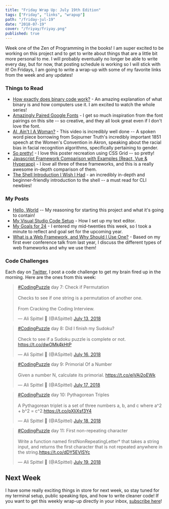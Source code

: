 ```yaml
---
title: "Friday Wrap Up: July 19th Edition"
tags: ["Friday", "links", "wrapup"]
path: "/friday-jul-19"
date: "2018-07-19"
cover: "/friyay/friyay.png"
published: true
---
```


Week one of the Zen of Programming in the books! I am super excited to be working on this project and to get to write about things that are a little bit more personal to me. I will probably eventually no longer be able to write every day, but for now, that posting schedule is working so I will stick with it! On Fridays, I am going to write a wrap-up with some of my favorite links from the week and any updates!

### Things to Read

* [How exactly does binary code work?](https://www.youtube.com/watch?v=wgbV6DLVezo) - An amazing explanation of what binary is and how computers use it. I am excited to watch the whole series!
* [Amazingly Paired Google Fonts](http://femmebot.github.io/google-type/) - I get so much inspiration from the font pairings on this site -- so creative, and they all look great even if I don't love the font.
* [AI, Ain't I A Woman?](https://www.notflawless.ai/) - This video is incredibly well done -- A spoken word piece borrowing from Sojourner Truth's incredibly important 1851 speech at the Women's Convention in Akron, speaking about the racial bias in facial recognition algorithms, specifically pertaining to gender.
* [So pretty!](https://codepen.io/meowwwls/full/XEKzmP/) - I love this poster recreation using CSS Grid -- so pretty!
* [Javascript Framework Comparison with Examples (React, Vue & Hyperapp)](https://hackernoon.com/javascript-framework-comparison-with-examples-react-vue-hyperapp-97f064fb468d) - I _love_ all three of these frameworks, and this is a really awesome in-depth comparison of them.
* [The Shell Introduction I Wish I Had](https://dev.to/maxwell_dev/the-shell-introduction-i-wish-i-had-551k) - an incredibly in-depth and beginner-friendly introduction to the shell -- a must read for CLI newbies!

### My Posts

* [Hello, World](https://zen-of-programming.com/hello-world/) -- My reasoning for starting this project and what it's going to contain!
* [My Visual Studio Code Setup](https://zen-of-programming.com/vs-code-setup/) - How I set up my text editor.
* [My Goals for 24](https://zen-of-programming.com/goals-4-24/) - I entered my mid-twenties this week, so I took a minute to reflect and goal set for the upcoming year.
* [What is a Web Framework, and Why Should I Use One?](https://zen-of-programming.com/web-framework-intro) - Based on my first ever conference talk from last year, I discuss the different types of web frameworks and why we use them!

### Code Challenges

Each day on [Twitter](https://twitter.com/ASpittel), I post a code challenge to get my brain fired up in the morning. Here are the ones from this week:

<blockquote class="twitter-tweet" data-lang="en"><p lang="en" dir="ltr"><a href="https://twitter.com/hashtag/CodingPuzzle?src=hash&amp;ref_src=twsrc%5Etfw">#CodingPuzzle</a> day 7: Check if Permutation <br><br>Checks to see if one string is a permutation of another one.<br><br>From Cracking the Coding Interview.</p>&mdash; Ali Spittel 💁 (@ASpittel) <a href="https://twitter.com/ASpittel/status/1017749093953744896?ref_src=twsrc%5Etfw">July 13, 2018</a></blockquote>
<script async src="https://platform.twitter.com/widgets.js" charset="utf-8"></script>

<blockquote class="twitter-tweet" data-lang="en"><p lang="en" dir="ltr"><a href="https://twitter.com/hashtag/CodingPuzzle?src=hash&amp;ref_src=twsrc%5Etfw">#CodingPuzzle</a> day 8: Did I finish my Sudoku? <br><br>Check to see if a Sudoku puzzle is complete or not. <a href="https://t.co/dwOMk4kHtP">https://t.co/dwOMk4kHtP</a></p>&mdash; Ali Spittel 💁 (@ASpittel) <a href="https://twitter.com/ASpittel/status/1018822936868814849?ref_src=twsrc%5Etfw">July 16, 2018</a></blockquote>
<script async src="https://platform.twitter.com/widgets.js" charset="utf-8"></script>

<blockquote class="twitter-tweet" data-lang="en"><p lang="en" dir="ltr"><a href="https://twitter.com/hashtag/CodingPuzzle?src=hash&amp;ref_src=twsrc%5Etfw">#CodingPuzzle</a> day 9: Primorial Of a Number<br><br>Given a number N, calculate its primorial. <a href="https://t.co/ejVAi2oEWk">https://t.co/ejVAi2oEWk</a></p>&mdash; Ali Spittel 💁 (@ASpittel) <a href="https://twitter.com/ASpittel/status/1019206900817235969?ref_src=twsrc%5Etfw">July 17, 2018</a></blockquote>
<script async src="https://platform.twitter.com/widgets.js" charset="utf-8"></script>

<blockquote class="twitter-tweet" data-lang="en"><p lang="en" dir="ltr"><a href="https://twitter.com/hashtag/CodingPuzzle?src=hash&amp;ref_src=twsrc%5Etfw">#CodingPuzzle</a> day 10: Pythagorean Triples<br><br>A Pythagorean triplet is a set of three numbers a, b, and c where a^2 + b^2 = c^2.<a href="https://t.co/pXIiXsf3Y4">https://t.co/pXIiXsf3Y4</a></p>&mdash; Ali Spittel 💁 (@ASpittel) <a href="https://twitter.com/ASpittel/status/1019556819176476672?ref_src=twsrc%5Etfw">July 18, 2018</a></blockquote>
<script async src="https://platform.twitter.com/widgets.js" charset="utf-8"></script>

<blockquote class="twitter-tweet" data-partner="tweetdeck"><p lang="en" dir="ltr"><a href="https://twitter.com/hashtag/CodingPuzzle?src=hash&amp;ref_src=twsrc%5Etfw">#CodingPuzzle</a> day 11: First non-repeating character<br><br>Write a function named firstNonRepeatingLetter† that takes a string input, and returns the first character that is not repeated anywhere in the string.<a href="https://t.co/dDY5EVlSYc">https://t.co/dDY5EVlSYc</a></p>&mdash; Ali Spittel 💁 (@ASpittel) <a href="https://twitter.com/ASpittel/status/1019927113384722432?ref_src=twsrc%5Etfw">July 19, 2018</a></blockquote>
<script async src="https://platform.twitter.com/widgets.js" charset="utf-8"></script>

## Next Week

I have some really exciting things in store for next week, so stay tuned for my terminal setup, public speaking tips, and how to write cleaner code! If you want to get this weekly wrap-up directly in your inbox, [subscribe here](https://tinyletter.com/ali_writes_code)!

